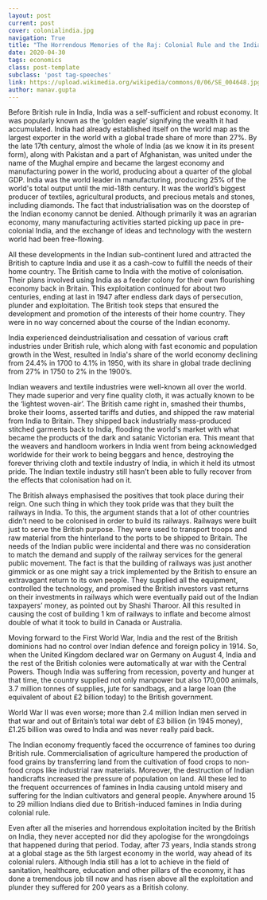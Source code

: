 ```yaml
---
layout: post
current: post
cover: colonialindia.jpg
navigation: True
title: "The Horrendous Memories of the Raj: Colonial Rule and the Indian Economy"
date: 2020-04-30
tags: economics
class: post-template
subclass: 'post tag-speeches'
link: https://upload.wikimedia.org/wikipedia/commons/0/06/SE_004648.jpg
author: manav.gupta
---
```

Before British rule in India, India was a self-sufficient and robust economy. It was popularly known as the ‘golden eagle’ signifying the wealth it had accumulated. India had already established itself on the world map as the largest exporter in the world with a global trade share of more than 27%. By the late 17th century, almost the whole of India (as we know it in its present form), along with Pakistan and a part of Afghanistan, was united under the name of the Mughal empire and became the largest economy and manufacturing power in the world, producing about a quarter of the global GDP. India was the world leader in manufacturing, producing 25% of the world's total output until the mid-18th century. It was the world’s biggest producer of textiles, agricultural products, and precious metals and stones, including diamonds. The fact that industrialisation was on the doorstep of the Indian economy cannot be denied. Although primarily it was an agrarian economy, many manufacturing activities started picking up pace in pre-colonial India, and the exchange of ideas and technology with the western world had been free-flowing.

All these developments in the Indian sub-continent lured and attracted the British to capture India and use it as a cash-cow to fulfill the needs of their home country. The British came to India with the motive of colonisation. Their plans involved using India as a feeder colony for their own flourishing economy back in Britain. This exploitation continued for about two centuries, ending at last in 1947 after endless dark days of persecution, plunder and exploitation. The British took steps that ensured the development and promotion of the interests of their home country. They were in no way concerned about the course of the Indian economy.

India experienced deindustrialisation and cessation of various craft industries under British rule, which along with fast economic and population growth in the West, resulted in India's share of the world economy declining from 24.4% in 1700 to 4.1% in 1950, with its share in global trade declining from 27% in 1750 to 2% in the 1900’s.

Indian weavers and textile industries were well-known all over the world. They made superior and very fine quality cloth, it was actually known to be the ‘lightest woven-air’. The British came right in, smashed their thumbs, broke their looms, asserted tariffs and duties, and shipped the raw material from India to Britain. They shipped back industrially mass-produced stitched garments back to India, flooding the world's market with what became the products of the dark and satanic Victorian era. This meant that the weavers and handloom workers in India went from being acknowledged worldwide for their work to being beggars and hence, destroying the forever thriving cloth and textile industry of India, in which it held its utmost pride. The Indian textile industry still hasn’t been able to fully recover from the effects that colonisation had on it.

The British always emphasised the positives that took place during their reign. One such thing in which they took pride was that they built the railways in India. To this, the argument stands that a lot of other countries didn’t need to be colonised in order to build its railways. Railways were built just to serve the British purpose. They were used to transport troops and raw material from the hinterland to the ports to be shipped to Britain. The needs of the Indian public were incidental and there was no consideration to match the demand and supply of the railway services for the general public movement. The fact is that the building of railways was just another gimmick or as one might say a trick implemented by the British to ensure an extravagant return to its own people. They supplied all the equipment, controlled the technology, and promised the British investors vast returns on their investments in railways which were eventually paid out of the Indian taxpayers’ money, as pointed out by Shashi Tharoor. All this resulted in causing the cost of building 1 km of railways to inflate and become almost double of what it took to build in Canada or Australia.

Moving forward to the First World War, India and the rest of the British dominions had no control over Indian defence and foreign policy in 1914. So, when the United Kingdom declared war on Germany on August 4, India and the rest of the British colonies were automatically at war with the Central Powers. Though India was suffering from recession, poverty and hunger at that time, the country supplied not only manpower but also 170,000 animals, 3.7 million tonnes of supplies, jute for sandbags, and a large loan (the equivalent of about £2 billion today) to the British government.

World War II was even worse; more than 2.4 million Indian men served in that war and out of Britain’s total war debt of £3 billion (in 1945 money), £1.25 billion was owed to India and was never really paid back.

The Indian economy frequently faced the occurrence of famines too during British rule. Commercialisation of agriculture hampered the production of food grains by transferring land from the cultivation of food crops to non-food crops like industrial raw materials. Moreover, the destruction of Indian handicrafts increased the pressure of population on land. All these led to the frequent occurrences of famines in India causing untold misery and suffering for the Indian cultivators and general people. Anywhere around 15 to 29 million Indians died due to British-induced famines in India during colonial rule.

Even after all the miseries and horrendous exploitation incited by the British on India, they never accepted nor did they apologise for the wrongdoings that happened during that period. Today, after 73 years, India stands strong at a global stage as the 5th largest economy in the world, way ahead of its colonial rulers. Although India still has a lot to achieve in the field of sanitation, healthcare, education and other pillars of the economy, it has done a tremendous job till now and has risen above all the exploitation and plunder they suffered for 200 years as a British colony.
